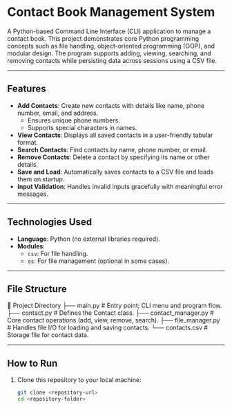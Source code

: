 # Contact Book Management System

A Python-based Command Line Interface (CLI) application to manage a contact book. This project demonstrates core Python programming concepts such as file handling, object-oriented programming (OOP), and modular design. The program supports adding, viewing, searching, and removing contacts while persisting data across sessions using a CSV file.

---

## Features

- **Add Contacts**: Create new contacts with details like name, phone number, email, and address.
  - Ensures unique phone numbers.
  - Supports special characters in names.
- **View Contacts**: Displays all saved contacts in a user-friendly tabular format.
- **Search Contacts**: Find contacts by name, phone number, or email.
- **Remove Contacts**: Delete a contact by specifying its name or other details.
- **Save and Load**: Automatically saves contacts to a CSV file and loads them on startup.
- **Input Validation**: Handles invalid inputs gracefully with meaningful error messages.

---

## Technologies Used

- **Language**: Python (no external libraries required).
- **Modules**:
  - `csv`: For file handling.
  - `os`: For file management (optional in some cases).

---

## File Structure
📂 Project Directory
├── main.py             # Entry point; CLI menu and program flow.
├── contact.py          # Defines the Contact class.
├── contact_manager.py  # Core contact operations (add, view, remove, search).
├── file_manager.py     # Handles file I/O for loading and saving contacts.
└── contacts.csv        # Storage file for contact data.

---

## How to Run

1. Clone this repository to your local machine:
   ```bash
   git clone <repository-url>
   cd <repository-folder>
